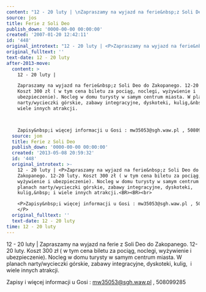 ```yaml
---
content: "12 - 20 luty | \nZapraszamy na wyjazd na ferie&nbsp;z Soli Deo do Zakopanego. 12-20 luty. Koszt 300 zł ( w tym cena biletu za pociąg, noclegi, wyżywienie i ubezpieczenie). Nocleg w domu turysty w samym centrum miasta. W planach narty/wycieczki górskie, zabawy integracyjne, dyskoteki, kulig,&nbsp; i wiele innych atrakcji.\n\n\nZapisy&nbsp;i więcej informacji u Gosi : mw35053@sgh.waw.pl , 508099285 \n\n\n<!--CONTENT FROM OLD SERVER (jos before 2013): 12 - 20 luty | \nZapraszamy na wyjazd na ferie&nbsp;z Soli Deo do Zakopanego. 12-20 luty. Koszt 300 zł ( w tym cena biletu za pociąg, noclegi, wyżywienie i ubezpieczenie). Nocleg w domu turysty w samym centrum miasta. W planach narty/wycieczki górskie, zabawy integracyjne, dyskoteki, kulig,&nbsp; i wiele innych atrakcji.\n\r\n\nZapisy&nbsp;i więcej informacji u Gosi : mw35053@sgh.waw.pl , 508099285 \n\n-->"
source: jos
title: Ferie z Soli Deo
publish_down: '0000-00-00 00:00:00'
created: '2007-01-20 12:42:11'
id: '448'
original_introtext: "12 - 20 luty | <P>Zapraszamy na wyjazd na ferie&nbsp;z Soli Deo do Zakopanego. 12-20 luty. Koszt 300 zł ( w tym cena biletu za pociąg, noclegi, wyżywienie i ubezpieczenie). Nocleg w domu turysty w samym centrum miasta. W planach narty/wycieczki górskie, zabawy integracyjne, dyskoteki, kulig,&nbsp; i wiele innych atrakcji.<BR><BR><br>\r\n<P>Zapisy&nbsp;i więcej informacji u Gosi : mw35053@sgh.waw.pl , 508099285 </P>"
original_fulltext: ''
text-date: 12 - 20 luty
after-2013-move:
  content: >
    12 - 20 luty | 

    Zapraszamy na wyjazd na ferie&nbsp;z Soli Deo do Zakopanego. 12-20 luty.
    Koszt 300 zł ( w tym cena biletu za pociąg, noclegi, wyżywienie i
    ubezpieczenie). Nocleg w domu turysty w samym centrum miasta. W planach
    narty/wycieczki górskie, zabawy integracyjne, dyskoteki, kulig,&nbsp; i
    wiele innych atrakcji.



    Zapisy&nbsp;i więcej informacji u Gosi : mw35053@sgh.waw.pl , 508099285 
  source: jom
  title: Ferie z Soli Deo
  publish_down: '0000-00-00 00:00:00'
  created: '2013-05-08 20:59:32'
  id: '448'
  original_introtext: >-
    12 - 20 luty | <P>Zapraszamy na wyjazd na ferie&nbsp;z Soli Deo do
    Zakopanego. 12-20 luty. Koszt 300 zł ( w tym cena biletu za pociąg, noclegi,
    wyżywienie i ubezpieczenie). Nocleg w domu turysty w samym centrum miasta. W
    planach narty/wycieczki górskie, zabawy integracyjne, dyskoteki,
    kulig,&nbsp; i wiele innych atrakcji.<BR><BR><br>

    <P>Zapisy&nbsp;i więcej informacji u Gosi : mw35053@sgh.waw.pl , 508099285
    </P>
  original_fulltext: ''
  text-date: 12 - 20 luty
time: 12 - 20 luty
---
```

12 - 20 luty | 
Zapraszamy na wyjazd na ferie&nbsp;z Soli Deo do Zakopanego. 12-20 luty. Koszt 300 zł ( w tym cena biletu za pociąg, noclegi, wyżywienie i ubezpieczenie). Nocleg w domu turysty w samym centrum miasta. W planach narty/wycieczki górskie, zabawy integracyjne, dyskoteki, kulig,&nbsp; i wiele innych atrakcji.


Zapisy&nbsp;i więcej informacji u Gosi : mw35053@sgh.waw.pl , 508099285 


<!--CONTENT FROM OLD SERVER (jos before 2013): 12 - 20 luty | 
Zapraszamy na wyjazd na ferie&nbsp;z Soli Deo do Zakopanego. 12-20 luty. Koszt 300 zł ( w tym cena biletu za pociąg, noclegi, wyżywienie i ubezpieczenie). Nocleg w domu turysty w samym centrum miasta. W planach narty/wycieczki górskie, zabawy integracyjne, dyskoteki, kulig,&nbsp; i wiele innych atrakcji.


Zapisy&nbsp;i więcej informacji u Gosi : mw35053@sgh.waw.pl , 508099285 

-->

<!--{{json:{"created_date":"2007-01-20 12:42:11","publish_down":"0000-00-00 00:00:00","id":"448"}}}-->